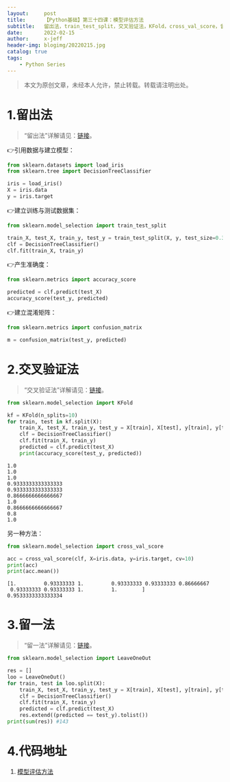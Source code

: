 ```yaml
---
layout:     post
title:      【Python基础】第三十四课：模型评估方法
subtitle:   留出法，train_test_split，交叉验证法，KFold，cross_val_score，留一法，LeaveOneOut
date:       2022-02-15
author:     x-jeff
header-img: blogimg/20220215.jpg
catalog: true
tags:
    - Python Series
---
```

>本文为原创文章，未经本人允许，禁止转载。转载请注明出处。

# 1.留出法

>“留出法”详解请见：[链接](http://shichaoxin.com/2018/11/27/机器学习基础-第二课-模型评估方法/#21留出法)。

👉引用数据与建立模型：

```python
from sklearn.datasets import load_iris
from sklearn.tree import DecisionTreeClassifier

iris = load_iris()
X = iris.data
y = iris.target
```

👉建立训练与测试数据集：

```python
from sklearn.model_selection import train_test_split

train_X, test_X, train_y, test_y = train_test_split(X, y, test_size=0.33, random_state=123)
clf = DecisionTreeClassifier()
clf.fit(train_X, train_y)
```

👉产生准确度：

```python
from sklearn.metrics import accuracy_score

predicted = clf.predict(test_X)
accuracy_score(test_y, predicted)
```

👉建立混淆矩阵：

```python
from sklearn.metrics import confusion_matrix

m = confusion_matrix(test_y, predicted)
```

# 2.交叉验证法

>“交叉验证法”详解请见：[链接](http://shichaoxin.com/2018/11/27/机器学习基础-第二课-模型评估方法/#22交叉验证法)。

```python
from sklearn.model_selection import KFold

kf = KFold(n_splits=10)
for train, test in kf.split(X):
    train_X, test_X, train_y, test_y = X[train], X[test], y[train], y[test]
    clf = DecisionTreeClassifier()
    clf.fit(train_X, train_y)
    predicted = clf.predict(test_X)
    print(accuracy_score(test_y, predicted))
```

```
1.0
1.0
1.0
0.9333333333333333
0.9333333333333333
0.8666666666666667
1.0
0.8666666666666667
0.8
1.0
```

另一种方法：

```python
from sklearn.model_selection import cross_val_score

acc = cross_val_score(clf, X=iris.data, y=iris.target, cv=10)
print(acc)
print(acc.mean())
```

```
[1.         0.93333333 1.         0.93333333 0.93333333 0.86666667
 0.93333333 0.93333333 1.         1.        ]
0.9533333333333334
```

# 3.留一法

>“留一法”详解请见：[链接](http://shichaoxin.com/2018/11/27/机器学习基础-第二课-模型评估方法/#22交叉验证法)。

```python
from sklearn.model_selection import LeaveOneOut

res = []
loo = LeaveOneOut()
for train, test in loo.split(X):
    train_X, test_X, train_y, test_y = X[train], X[test], y[train], y[test]
    clf = DecisionTreeClassifier()
    clf.fit(train_X, train_y)
    predicted = clf.predict(test_X)
    res.extend((predicted == test_y).tolist())
print(sum(res)) #143
```

# 4.代码地址

1. [模型评估方法](https://github.com/x-jeff/Python_Code_Demo/tree/master/Demo34)